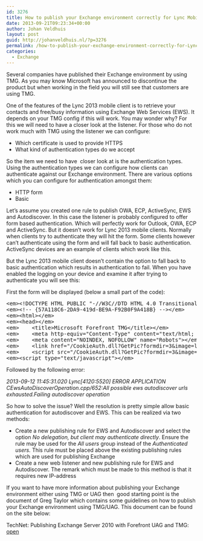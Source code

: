 ```yaml
---
id: 3276
title: How to publish your Exchange environment correctly for Lync Mobile 2013
date: 2013-09-21T09:23:34+00:00
author: Johan Veldhuis
layout: post
guid: http://johanveldhuis.nl/?p=3276
permalink: /how-to-publish-your-exchange-environment-correctly-for-Lync-Mobile-2013/
categories:
  - Exchange
---
```

Several companies have published their Exchange environment by using TMG. As you may know Microsoft has announced to discontinue the product but when working in the field you will still see that customers are using TMG.

One of the features of the Lync 2013 mobile client is to retrieve your contacts and free/busy information using Exchange Web Services (EWS). It depends on your TMG config if this will work. You may wonder why? For this we will need to have a closer look at the listener. For those who do not work much with TMG using the listener we can configure:

  * Which certificate is used to provide HTTPS
  * What kind of authentication types do we accept

So the item we need to have  closer look at is the authentication types. Using the authentication types we can configure how clients can authenticate against our Exchange environment. There are various options which you can configure for authentication amongst them:

  * HTTP form
  * Basic

Let’s assume you created one rule to publish OWA, ECP, ActiveSync, EWS and Autodiscover. In this case the listener is probably configured to offer form based authentication. Which will perfectly work for Outlook, OWA, ECP and ActiveSync. But it doesn’t work for Lync 2013 mobile clients. Normally when clients try to authenticate they will hit the form. Some clients however can’t authenticate using the form and will fall back to basic authentication. ActiveSync devices are an example of clients which work like this.

But the Lync 2013 mobile client doesn’t contain the option to fall back to basic authentication which results in authentication to fail. When you have enabled the logging on your device and examine it after trying to authenticate you will see this:

First the form will be displayed (below a small part of the code):

<pre class="brush: html; gutter: false">&lt;em&gt;&lt;!DOCTYPE HTML PUBLIC "-//W3C//DTD HTML 4.0 Transitional//EN"&gt;&lt;/em&gt;
&lt;em&gt;&lt;!-- {57A118C6-2DA9-419d-BE9A-F92B0F9A418B} --&gt;&lt;/em&gt;
&lt;em&gt;&lt;html&gt;&lt;/em&gt;
&lt;em&gt;&lt;head&gt;&lt;/em&gt;
&lt;em&gt;    &lt;title&gt;Microsoft Forefront TMG&lt;/title&gt;&lt;/em&gt;
&lt;em&gt;    &lt;meta http-equiv="Content-Type" content="text/html; CHARSET=utf-8"&gt;&lt;/em&gt;
&lt;em&gt;    &lt;meta content="NOINDEX, NOFOLLOW" name="Robots"&gt;&lt;/em&gt;
&lt;em&gt;    &lt;link href="/CookieAuth.dll?GetPic?formdir=3&image=logon_style.css" type="text/css" rel="stylesheet"&gt;&lt;/em&gt;
&lt;em&gt;    &lt;script src="/CookieAuth.dll?GetPic?formdir=3&image=flogon.js" type="text/javascript"&gt;&lt;/script&gt;&lt;/em&gt;
&lt;em&gt;&lt;script type="text/javascript"&gt;&lt;/em&gt;</pre>

Followed by the following error:

_2013-09-12 11:45:31.020 Lync[4120:5520] ERROR APPLICATION CEwsAutoDiscoverOperation.cpp/652:All possible ews autodiscover urls exhausted.Failing autodiscover operation_

So how to solve the issue? Well the resolution is pretty simple allow basic authentication for autodiscover and EWS. This can be realized via two methods:

  * Create a new publishing rule for EWS and Autodiscover and select the option _No delegation, but client may authenticate directly_. Ensure the rule may be used for the _All users_ group instead of the _Authenticated users._ This rule must be placed above the existing publishing rules which are used for publishing Exchange
  * Create a new web listener and new publishing rule for EWS and Autodiscover. The remark which must be made to this method is that it requires new IP-address

If you want to have more information about publishing your Exchange environment either using TMG or UAG then  good starting point is the document of Greg Taylor which contains some guidelines on how to publish your Exchange environment using TMG/UAG. This document can be found on the site below:

TechNet: Publishing Exchange Server 2010 with Forefront UAG and TMG: [open](http://blogs.technet.com/b/exchange/archive/2010/07/16/publishing-exchange-server-2010-with-forefront-uag-and-tmg.aspx)